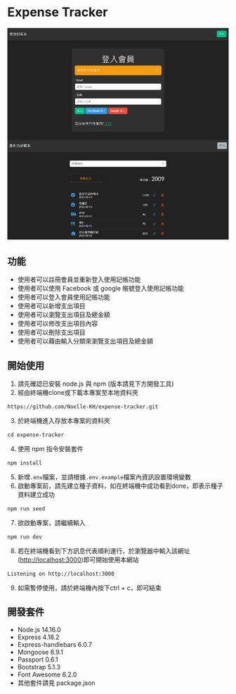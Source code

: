 # Expense Tracker

<img src="./public/images/preview.png"/>

## 功能
* 使用者可以註冊會員並重新登入使用記帳功能
* 使用者可以使用 Facebook 或 google 帳號登入使用記帳功能
* 使用者可以登入會員使用記帳功能
* 使用者可以新增支出項目
* 使用者可以瀏覽支出項目及總金額
* 使用者可以修改支出項目內容
* 使用者可以刪除支出項目
* 使用者可以藉由輸入分類來瀏覽支出項目及總金額

## 開始使用
1. 請先確認已安裝 node.js 與 npm (版本請見下方開發工具)
2. 經由終端機clone或下載本專案至本地資料夾
  ```
  https://github.com/Noelle-KH/expense-tracker.git
  ```
3. 於終端機進入存放本專案的資料夾
  ```
  cd expense-tracker
  ```
4. 使用 npm 指令安裝套件
  ```
  npm install
  ```
5. 新增```.env```檔案，並請根據```.env.example```檔案內資訊設置環境變數
6. 啟動專案前，請先建立種子資料，如在終端機中成功看到done，即表示種子資料建立成功
  ```
  npm run seed
  ```
7. 欲啟動專案，請繼續輸入
  ```
  npm run dev
  ```
8. 若在終端機看到下方訊息代表順利運行，於瀏覽器中輸入該網址([http://localhost:3000](http://localhost:3000))即可開始使用本網站
  ```
  Listening on http://localhost:3000
  ```
9. 如需暫停使用，請於終端機內按下ctrl + c，即可結束

## 開發套件
* Node.js 14.16.0
* Express 4.18.2
* Express-handlebars 6.0.7
* Mongoose 6.9.1
* Passport 0.6.1
* Bootstrap 5.1.3
* Font Awesome 6.2.0
* 其他套件請見 package.json